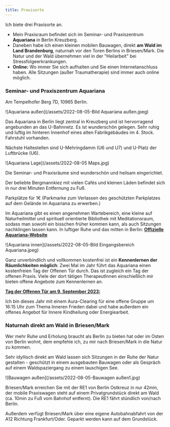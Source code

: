 ```yaml
---
title: Praxisorte
---
```



Ich biete drei Praxisorte an. 
- Mein Praxisraum befindet sich im Seminar- und Praxiszentrum **Aquariana** in Berlin Kreuzberg.
- Daneben habe ich einen kleinen mobilen Bauwagen, direkt **am Wald im Land Brandenburg**, naturnah vor den Toren Berlins in Briesen/Mark. Die Natur und der Wald übernehmen viel in der "Heilarbeit" bei Stressfolgeerkrankungen.
- **Online:** Wo immer Sie sich aufhalten und Sie einen Internetanschluss haben. Alle Sitzungen (außer Traumatherapie) sind immer auch online möglich. 
  
### Seminar- und Praxiszentrum Aquariana
Am Tempelhofer Berg 7D, 10965 Berlin.

![Aquariana außen](/assets/2022-08-05-Bild Aquariana außen.jpeg)

Das Aquariana in Berlin liegt zentral in Kreuzberg und ist hervorragend angebunden an das U-Bahnnetz. Es ist wunderschön gelegen. Sehr ruhig und luftig im hinteren Innenhof eines alten Fabrikgebäudes im 4. Stock. Fahrstuhl vorhanden. 

Nächste Haltestellen sind U-Mehringdamm (U6 und U7) und U-Platz der Luftbrücke (U6). 

![Aquariana Lage](/assets/2022-08-05 Maps.jpg)

Die Seminar- und Praxisräume sind wunderschön und heilsam eingerichtet. 

Der beliebte Bergmannkiez mit vielen Cafés und kleinen Läden befindet sich in nur drei Minuten Entfernung zu Fuß. 

Parkplätze für 1€ (Parkmarke zum Verlassen des geschützten Parkplatzes auf dem Gelände im Aquariana zu erwerben.)

Im Aquariana gibt es einen angenehmen Wartebereich, eine kleine auf Naturheilmittel und spirituell orientierte Bibliothek mit Meditationsraum, sodass man sowohl ein bisschen früher kommen kann, als auch Sitzungen nachklingen lassen kann. In luftiger Ruhe und das mitten in Berlin: **[Offizielle Aquariana-Website](https://www.aquariana.de/)**


![Aquariana innen](/assets/2022-08-05-Bild Eingangsbereich Aquariana.jpeg)

Ganz unverbindlich und vollkommen kostenfrei ist ein **Kennenlernen der Räumlichkeiten möglich**: Zwei Mal im Jahr führt das Aquariana einen kostenfreien Tag der Offenen Tür durch. Das ist zugleich ein Tag der offenen Praxis. Viele der dort tätigen TherapeutInnen einschießlich mir bieten offene Angebote zum Kennenlernen an. 

**[Tag der Offenen Tür am 9. September 2023:](https://www.aquariana.de/aktuelles/tag-der-offenen-tuer)**

Ich bin dieses Jahr mit einem Aura-Clearing für eine offene Gruppe um 16:15 Uhr zum Thema Inneren Frieden dabei und habe außerdem ein offenes Angebot für Innere Kindheilung oder Energiearbeit. 


### Naturnah direkt am Wald in Briesen/Mark
Wer mehr Ruhe und Erholung braucht als Berlin zu bieten hat oder im Osten von Berlin wohnt, dem empfehle ich, zu mir nach Briesen/Mark in die Natur zu kommen. 

Sehr idyllisch direkt am Wald lassen sich Sitzungen in der Ruhe der Natur gestalten - geschützt in einem ausgebauten Bauwagen oder als Gespräch auf einem Waldspaziergang zu einem lauschigen See.

![Bauwagen außen](/assets/2022-08-05-Bauwagen außen1.jpg)

Briesen/Mark erreichen Sie mit der RE1 von Berlin Ostkreuz in nur 42min, der mobile Praxiswagen steht auf einem Privatgrundstück direkt am Wald (ca. 10min zu Fuß vom Bahnhof entfernt). Die RE1 fährt stündlich von/nach Berlin.

Außerdem verfügt Briesen/Mark über eine eigene Autobahnabfahrt von der A12 Richtung Frankfurt/Oder. Geparkt werden kann auf dem Grundstück. 



